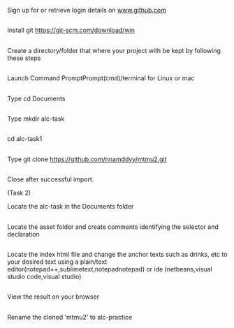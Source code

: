 Sign up for or retrieve login details on www.github.com
##
Install git https://git-scm.com/download/win
##
Create a directory/folder that where your project with be kept by following these steps
##
Launch Command PromptPrompt(cmd)/terminal for Linux or mac
##
Type cd Documents
##
Type mkdir alc-task
##
cd alc-task1
##
Type git clone https://github.com/nnamddyy/mtmu2.git
##
Close after successful import.

(Task 2)

Locate the alc-task in the Documents folder
##
Locate the asset folder and create comments identifying the selector and declaration
##
Locate the index html file and change the anchor texts such as drinks, etc to your desired text using a plain/text editor(notepad++,sublimetext,notepadnotepad) or ide (netbeans,visual studio code,visual studio)
##
View the result on your browser 
##
Rename the cloned 'mtmu2' to alc-practice
